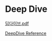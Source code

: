 # Deep Dive

[딥다이브.pdf](%25EB%2594%25A5%25EB%258B%25A4%25EC%259D%25B4%25EB%25B8%258C.pdf)

[DeepDive Reference](https://boundless-freon-0cc.notion.site/DeepDive-Reference-3bdf6595159448d880a764446101dc97)

